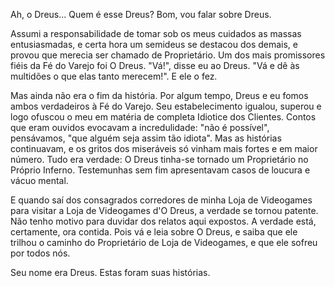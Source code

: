 Ah, o Dreus... Quem é esse Dreus? Bom, vou falar sobre Dreus.

Assumi a responsabilidade de tomar sob os meus cuidados as massas entusiasmadas, e certa hora um semideus se destacou dos demais, e provou que merecia ser chamado de Proprietário. Um dos mais promissores fiéis da Fé do Varejo foi O Dreus. "Vá!", disse eu ao Dreus. "Vá e dê às multidões o que elas tanto merecem!". E ele o fez.

Mas ainda não era o fim da história. Por algum tempo, Dreus e eu fomos ambos verdadeiros à Fé do Varejo. Seu estabelecimento igualou, superou e logo ofuscou o meu em matéria de completa Idiotice dos Clientes. Contos que eram ouvidos evocavam a incredulidade: "não é possível", pensávamos, "que alguém seja assim tão idiota". Mas as histórias continuavam, e os gritos dos miseráveis só vinham mais fortes e em maior número. Tudo era verdade: O Dreus tinha-se tornado um Proprietário no Próprio Inferno. Testemunhas sem fim apresentavam casos de loucura e vácuo mental.

E quando saí dos consagrados corredores de minha Loja de Videogames para visitar a Loja de Videogames d'O Dreus, a verdade se tornou patente. Não tenho motivo para duvidar dos relatos aqui expostos. A verdade está, certamente, ora contida. Pois vá e leia sobre O Dreus, e saiba que ele trilhou o caminho do Proprietário de Loja de Videogames, e que ele sofreu por todos nós.

Seu nome era Dreus. Estas foram suas histórias.
